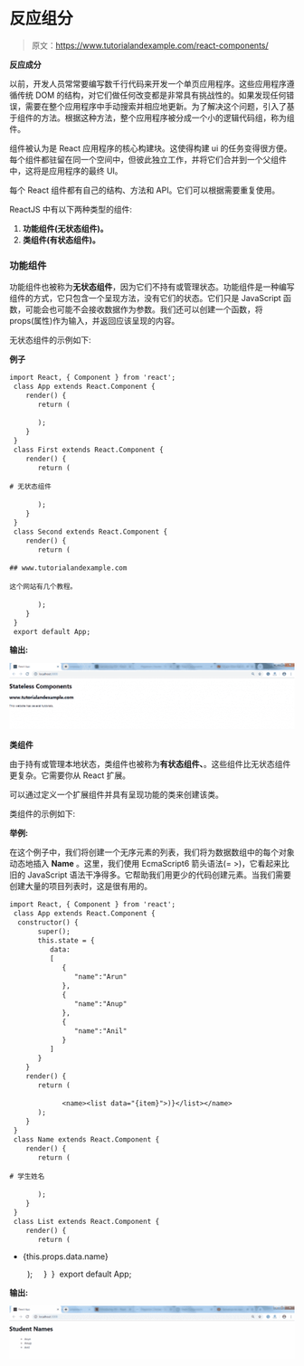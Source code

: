 # 反应组分

> 原文：<https://www.tutorialandexample.com/react-components/>

**反应成分**

以前，开发人员常常要编写数千行代码来开发一个单页应用程序。这些应用程序遵循传统 DOM 的结构，对它们做任何改变都是非常具有挑战性的。如果发现任何错误，需要在整个应用程序中手动搜索并相应地更新。为了解决这个问题，引入了基于组件的方法。根据这种方法，整个应用程序被分成一个小的逻辑代码组，称为组件。

组件被认为是 React 应用程序的核心构建块。这使得构建 ui 的任务变得很方便。每个组件都驻留在同一个空间中，但彼此独立工作，并将它们合并到一个父组件中，这将是应用程序的最终 UI。

每个 React 组件都有自己的结构、方法和 API。它们可以根据需要重复使用。

ReactJS 中有以下两种类型的组件:

1.  **功能组件(无状态组件)。**
2.  **类组件(有状态组件)。**

### 功能组件

功能组件也被称为**无状态组件**，因为它们不持有或管理状态。功能组件是一种编写组件的方式，它只包含一个呈现方法，没有它们的状态。它们只是 JavaScript 函数，可能会也可能不会接收数据作为参数。我们还可以创建一个函数，将 props(属性)作为输入，并返回应该呈现的内容。

无状态组件的示例如下:

**例子**

```
import React, { Component } from 'react';  
 class App extends React.Component {  
    render() {  
       return (  

       );  
    }  
 }  
 class First extends React.Component {  
    render() {  
       return (  

# 无状态组件

       );  
    }  
 }  
 class Second extends React.Component {  
    render() {   
       return (  

## www.tutorialandexample.com

这个网站有几个教程。

       );   
    }  
 }   
 export default App;   
```

**输出:**

![Functional Components](img/4aba41ec944e5a3add65ca2fda770c6f.png)

**类组件**

由于持有或管理本地状态，类组件也被称为**有状态组件、**。这些组件比无状态组件更复杂。它需要你从 React 扩展。

可以通过定义一个扩展组件并具有呈现功能的类来创建该类。

类组件的示例如下:

**举例:**

在这个例子中，我们将创建一个无序元素的列表，我们将为数据数组中的每个对象动态地插入 **Name** 。这里，我们使用 EcmaScript6 箭头语法(= >)，它看起来比旧的 JavaScript 语法干净得多。它帮助我们用更少的代码创建元素。当我们需要创建大量的项目列表时，这是很有用的。

```
import React, { Component } from 'react';  
 class App extends React.Component {  
  constructor() {  
       super();  
       this.state = {  
          data:   
          [  
             {             
                "name":"Arun" 
             },  
             {            
                "name":"Anup"             
             },  
             {    
                "name":"Anil"          
             }  
          ]  
       }  
    }  
    render() {  
       return (  

             <name><list data="{item}">)}</list></name>   
       );  
    }  
 }  
 class Name extends React.Component {  
    render() {   
       return (  

# 学生姓名

       );  
    }  
 }   
 class List extends React.Component {  
    render() {  
       return (  

```

*   {this.props.data.name}

        );     }  }  export default App;

**输出:**

![ReactJs Class Components](img/496a6a720e0fe868bce06d78b0f4e3be.png)